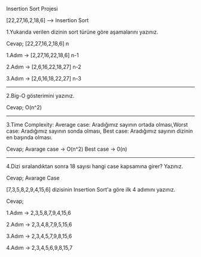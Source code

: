 Insertion Sort Projesi

[22,27,16,2,18,6] --> Insertion Sort

1.Yukarıda verilen dizinin sort türüne göre aşamalarını yazınız.

Cevap; [22,27,16,2,18,6] n

1.Adım -> [2,27,16,22,18,6] n-1

2.Adım -> [2,6,16,22,18,27] n-2

3.Adım -> [2,6,16,18,22,27] n-3

-----------

2.Big-O gösterimini yazınız.

Cevap; O(n^2)

------------

3.Time Complexity: Average case: Aradığımız sayının ortada olması,Worst case: Aradığımız sayının sonda olması, Best case: Aradığımız sayının dizinin en başında olması.

Cevap; Avarage case -> O(n^2) Best case -> 0(n)

-----------

4.Dizi sıralandıktan sonra 18 sayısı hangi case kapsamına girer? Yazınız.

Cevap; Avarage Case

[7,3,5,8,2,9,4,15,6] dizisinin Insertion Sort'a göre ilk 4 adımını yazınız.

Cevap;

1.Adım -> 2,3,5,8,7,9,4,15,6

2.Adım -> 2,3,4,8,7,9,5,15,6

3.Adım -> 2,3,4,5,7,9,8,15,6

4.Adım -> 2,3,4,5,6,9,8,15,7
